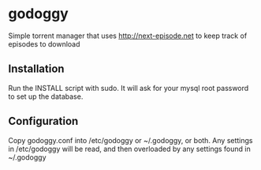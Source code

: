 # godoggy
Simple torrent manager that uses http://next-episode.net to keep track of episodes to download

## Installation
Run the INSTALL script with sudo. It will ask for your mysql root password to set up the database.

## Configuration
Copy godoggy.conf into /etc/godoggy or ~/.godoggy, or both. Any settings in /etc/godoggy will be read, and then overloaded by any settings found in ~/.godoggy

